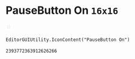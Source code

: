 # PauseButton On `16x16`
<img src="/img/PauseButton%20On.png" width=16 height=16>

``` CSharp
EditorGUIUtility.IconContent("PauseButton On")
```
```
2393772363912626266
```

